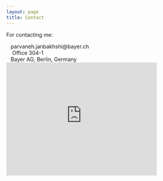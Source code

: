 ```yaml
---
layout: page
title: Contact 
---
```


For contacting me:

<span style="font-size: 30px; color: Dodgerblue;">
  <i class="fas fa-at"></i> 
</span>
&nbsp;&nbsp;&nbsp;parvaneh.janbakhshi@bayer.ch
<br />


<span style="font-size: 30px; color: Dodgerblue;">
<i class="fas fa-map-marker-alt"></i>
</span>
&nbsp;&nbsp;&nbsp; Office 304-1 <br />
&nbsp;&nbsp;&nbsp;Bayer AG, Berlin, Germany
<br />  

<iframe src="https://www.google.com/maps/embed?pb=!1m18!1m12!1m3!1d38826.29553260445!2d13.346261113738194!3d52.539884549824286!2m3!1f0!2f0!3f0!3m2!1i1024!2i768!4f13.1!3m3!1m2!1s0x47a8518f87cf632f%3A0x328fa0890509f128!2sBayer%20AG%20(ehemals%20Schering)!5e0!3m2!1sen!2sde!4v1657823880929!5m2!1sen!2sde" width="400" height="300" style="border:0;" allowfullscreen="" loading="lazy" referrerpolicy="no-referrer-when-downgrade"></iframe>
